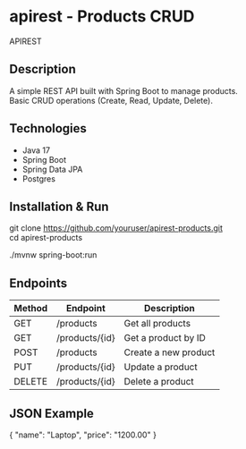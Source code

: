 # apirest - Products CRUD
APIREST

## Description
A simple REST API built with Spring Boot to manage products.  
Basic CRUD operations (Create, Read, Update, Delete).  

## Technologies
- Java 17  
- Spring Boot  
- Spring Data JPA  
- Postgres

## Installation & Run
git clone https://github.com/youruser/apirest-products.git  
cd apirest-products  
<!-- Falta aregar los pasos para el dockerfile-compose-->
./mvnw spring-boot:run  

## Endpoints
Method | Endpoint        | Description                
-------|----------------|----------------------------
GET    | /products      | Get all products  
GET    | /products/{id} | Get a product by ID  
POST   | /products      | Create a new product  
PUT    | /products/{id} | Update a product  
DELETE | /products/{id} | Delete a product  

## JSON Example
{
  "name": "Laptop",
  "price": "1200.00"
}
